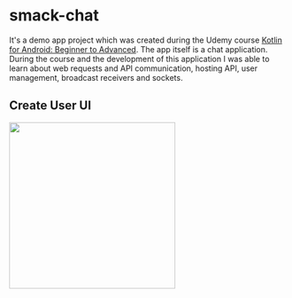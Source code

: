 # smack-chat

It's a demo app project which was created during the Udemy course [Kotlin for Android: Beginner to Advanced](https://www.udemy.com/course/devslopes-android-kotlin/).
The app itself is a chat application. During the course and the development of this application I was able to learn about web requests and API communication, hosting API, user management, broadcast receivers and sockets.

## Create User UI

<img src="https://user-images.githubusercontent.com/18353152/209395548-98a8f497-c40f-4079-b50d-9a34cebfb991.png" width="300"/>
